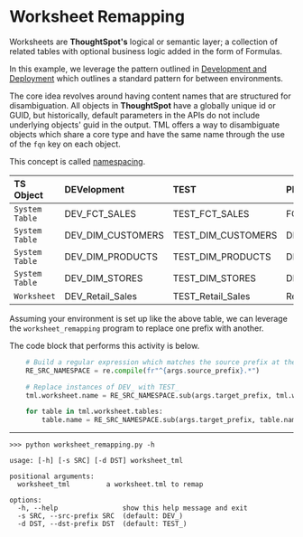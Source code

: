 # Worksheet Remapping

Worksheets are __ThoughtSpot's__ logical or semantic layer; a collection of related tables with optional business logic added in the form of Formulas.

In this example, we leverage the pattern outlined in [Development and Deployment][guide-deploy] which outlines a standard pattern for between environments.

The core idea revolves around having content names that are structured for disambiguation. All objects in __ThoughtSpot__ have a globally unique id or GUID, but historically, default parameters in the APIs do not include underlying objects' guid in the output. TML offers a way to disambiguate objects which share a core type and have the same name through the use of the `fqn` key on each object.

This concept is called [namespacing][wiki-namespace].

| __TS Object__  | <b>DEV</b>elopment | __TEST__            | <b>PROD</b>uction |
| :---           | :---               | :---                | :---              |
| `System Table` | DEV_FCT_SALES      | TEST_FCT_SALES      | FCT_SALES         |
| `System Table` | DEV_DIM_CUSTOMERS  | TEST_DIM_CUSTOMERS  | DIM_CUSTOMERS     |
| `System Table` | DEV_DIM_PRODUCTS   | TEST_DIM_PRODUCTS   | DIM_PRODUCTS      |
| `System Table` | DEV_DIM_STORES     | TEST_DIM_STORES     | DIM_STORES        |
| `Worksheet`    | DEV_Retail_Sales   | TEST_Retail_Sales   | Retail Sales      |

Assuming your environment is set up like the above table, we can leverage the `worksheet_remapping` program to replace one prefix with another.

The code block that performs this activity is below.

```python
    # Build a regular expression which matches the source prefix at the beginning of a string
    RE_SRC_NAMESPACE = re.compile(fr"^{args.source_prefix}.*")

    # Replace instances of DEV_ with TEST_
    tml.worksheet.name = RE_SRC_NAMESPACE.sub(args.target_prefix, tml.worksheet.name)

    for table in tml.worksheet.tables:
        table.name = RE_SRC_NAMESPACE.sub(args.target_prefix, table.name)
```

---

```shell
>>> python worksheet_remapping.py -h

usage: [-h] [-s SRC] [-d DST] worksheet_tml

positional arguments:
  worksheet_tml         a worksheet.tml to remap

options:
  -h, --help                show this help message and exit
  -s SRC, --src-prefix SRC  (default: DEV_)
  -d DST, --dst-prefix DST  (default: TEST_)
```

[guide-deploy]: https://developers.thoughtspot.com/docs/?pageid=development-and-deployment#_dev_test_prod
[wiki-namespace]: https://en.wikipedia.org/wiki/Namespace
